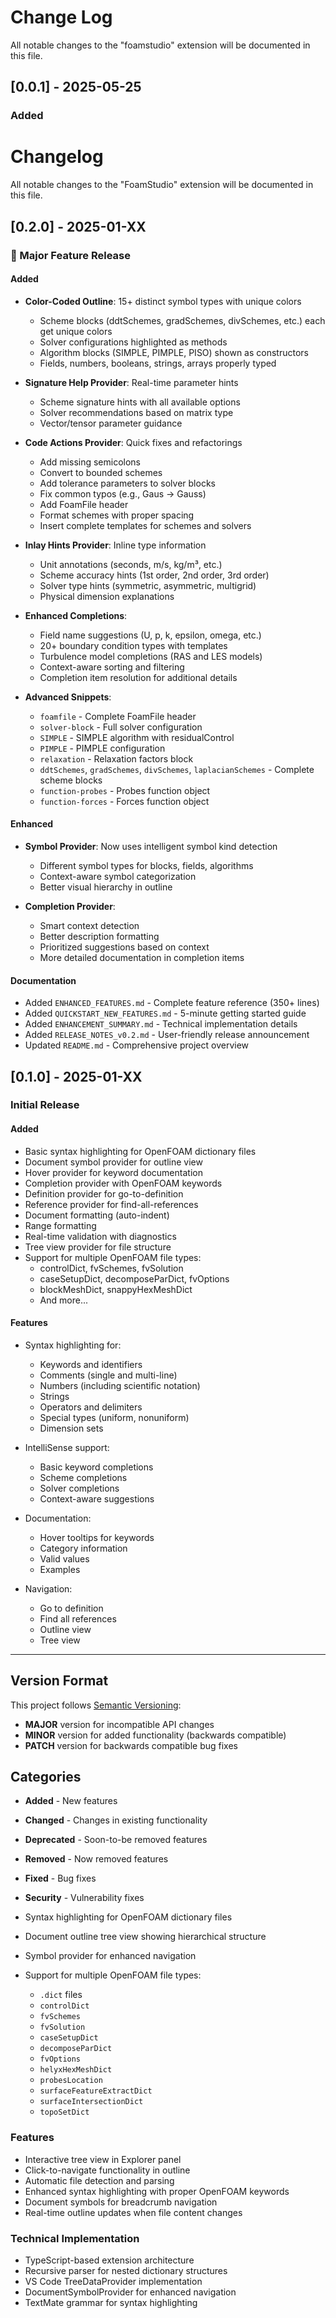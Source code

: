 # Change Log

All notable changes to the "foamstudio" extension will be documented in this file.

## [0.0.1] - 2025-05-25

### Added
# Changelog

All notable changes to the "FoamStudio" extension will be documented in this file.

## [0.2.0] - 2025-01-XX

### 🎉 Major Feature Release

#### Added
- **Color-Coded Outline**: 15+ distinct symbol types with unique colors
  - Scheme blocks (ddtSchemes, gradSchemes, divSchemes, etc.) each get unique colors
  - Solver configurations highlighted as methods
  - Algorithm blocks (SIMPLE, PIMPLE, PISO) shown as constructors
  - Fields, numbers, booleans, strings, arrays properly typed
  
- **Signature Help Provider**: Real-time parameter hints
  - Scheme signature hints with all available options
  - Solver recommendations based on matrix type
  - Vector/tensor parameter guidance
  
- **Code Actions Provider**: Quick fixes and refactorings
  - Add missing semicolons
  - Convert to bounded schemes
  - Add tolerance parameters to solver blocks
  - Fix common typos (e.g., Gaus → Gauss)
  - Add FoamFile header
  - Format schemes with proper spacing
  - Insert complete templates for schemes and solvers
  
- **Inlay Hints Provider**: Inline type information
  - Unit annotations (seconds, m/s, kg/m³, etc.)
  - Scheme accuracy hints (1st order, 2nd order, 3rd order)
  - Solver type hints (symmetric, asymmetric, multigrid)
  - Physical dimension explanations
  
- **Enhanced Completions**:
  - Field name suggestions (U, p, k, epsilon, omega, etc.)
  - 20+ boundary condition types with templates
  - Turbulence model completions (RAS and LES models)
  - Context-aware sorting and filtering
  - Completion item resolution for additional details

- **Advanced Snippets**:
  - `foamfile` - Complete FoamFile header
  - `solver-block` - Full solver configuration
  - `SIMPLE` - SIMPLE algorithm with residualControl
  - `PIMPLE` - PIMPLE configuration
  - `relaxation` - Relaxation factors block
  - `ddtSchemes`, `gradSchemes`, `divSchemes`, `laplacianSchemes` - Complete scheme blocks
  - `function-probes` - Probes function object
  - `function-forces` - Forces function object

#### Enhanced
- **Symbol Provider**: Now uses intelligent symbol kind detection
  - Different symbol types for blocks, fields, algorithms
  - Context-aware symbol categorization
  - Better visual hierarchy in outline
  
- **Completion Provider**: 
  - Smart context detection
  - Better description formatting
  - Prioritized suggestions based on context
  - More detailed documentation in completion items

#### Documentation
- Added `ENHANCED_FEATURES.md` - Complete feature reference (350+ lines)
- Added `QUICKSTART_NEW_FEATURES.md` - 5-minute getting started guide
- Added `ENHANCEMENT_SUMMARY.md` - Technical implementation details
- Added `RELEASE_NOTES_v0.2.md` - User-friendly release announcement
- Updated `README.md` - Comprehensive project overview

## [0.1.0] - 2025-01-XX

### Initial Release

#### Added
- Basic syntax highlighting for OpenFOAM dictionary files
- Document symbol provider for outline view
- Hover provider for keyword documentation
- Completion provider with OpenFOAM keywords
- Definition provider for go-to-definition
- Reference provider for find-all-references
- Document formatting (auto-indent)
- Range formatting
- Real-time validation with diagnostics
- Tree view provider for file structure
- Support for multiple OpenFOAM file types:
  - controlDict, fvSchemes, fvSolution
  - caseSetupDict, decomposeParDict, fvOptions
  - blockMeshDict, snappyHexMeshDict
  - And more...

#### Features
- Syntax highlighting for:
  - Keywords and identifiers
  - Comments (single and multi-line)
  - Numbers (including scientific notation)
  - Strings
  - Operators and delimiters
  - Special types (uniform, nonuniform)
  - Dimension sets

- IntelliSense support:
  - Basic keyword completions
  - Scheme completions
  - Solver completions
  - Context-aware suggestions

- Documentation:
  - Hover tooltips for keywords
  - Category information
  - Valid values
  - Examples

- Navigation:
  - Go to definition
  - Find all references
  - Outline view
  - Tree view

---

## Version Format

This project follows [Semantic Versioning](https://semver.org/):
- **MAJOR** version for incompatible API changes
- **MINOR** version for added functionality (backwards compatible)
- **PATCH** version for backwards compatible bug fixes

## Categories
- **Added** - New features
- **Changed** - Changes in existing functionality
- **Deprecated** - Soon-to-be removed features
- **Removed** - Now removed features
- **Fixed** - Bug fixes
- **Security** - Vulnerability fixes

- Syntax highlighting for OpenFOAM dictionary files
- Document outline tree view showing hierarchical structure
- Symbol provider for enhanced navigation
- Support for multiple OpenFOAM file types:
  - `.dict` files
  - `controlDict`
  - `fvSchemes`
  - `fvSolution`
  - `caseSetupDict`
  - `decomposeParDict`
  - `fvOptions`
  - `helyxHexMeshDict`
  - `probesLocation`
  - `surfaceFeatureExtractDict`
  - `surfaceIntersectionDict`
  - `topoSetDict`

### Features
- Interactive tree view in Explorer panel
- Click-to-navigate functionality in outline
- Automatic file detection and parsing
- Enhanced syntax highlighting with proper OpenFOAM keywords
- Document symbols for breadcrumb navigation
- Real-time outline updates when file content changes

### Technical Implementation
- TypeScript-based extension architecture
- Recursive parser for nested dictionary structures
- VS Code TreeDataProvider implementation
- DocumentSymbolProvider for enhanced navigation
- TextMate grammar for syntax highlighting